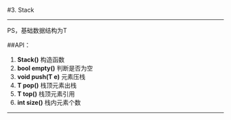 ﻿#3. Stack

---

PS，基础数据结构为T

##API：

1. **Stack()**
构造函数
2. **bool empty()**
判断是否为空
3. **void push(T e)**
元素压栈
4. **T pop()**
栈顶元素出栈
5. **T top()**
栈顶元素引用
6. **int size()**
栈内元素个数

---
